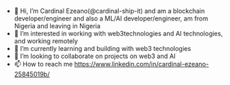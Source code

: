 - 👋 Hi, I’m Cardinal Ezeano(@cardinal-ship-it) and am a blockchain developer/engineer and also a ML/AI developer/engineer, am from Nigeria and leaving in Nigeria
- 👀 I’m interested in working with web3technologies and AI technologies, and working remotely
- 🌱 I’m currently learning and building with web3 technologies
- 💞️ I’m looking to collaborate on projects on web3 and AI
- 📫 How to reach me https://www.linkedin.com/in/cardinal-ezeano-25845019b/

<!---
cardinal-ship-it/cardinal-ship-it is a ✨ special ✨ repository because its `README.md` (this file) appears on your GitHub profile.
You can click the Preview link to take a look at your changes.
--->
